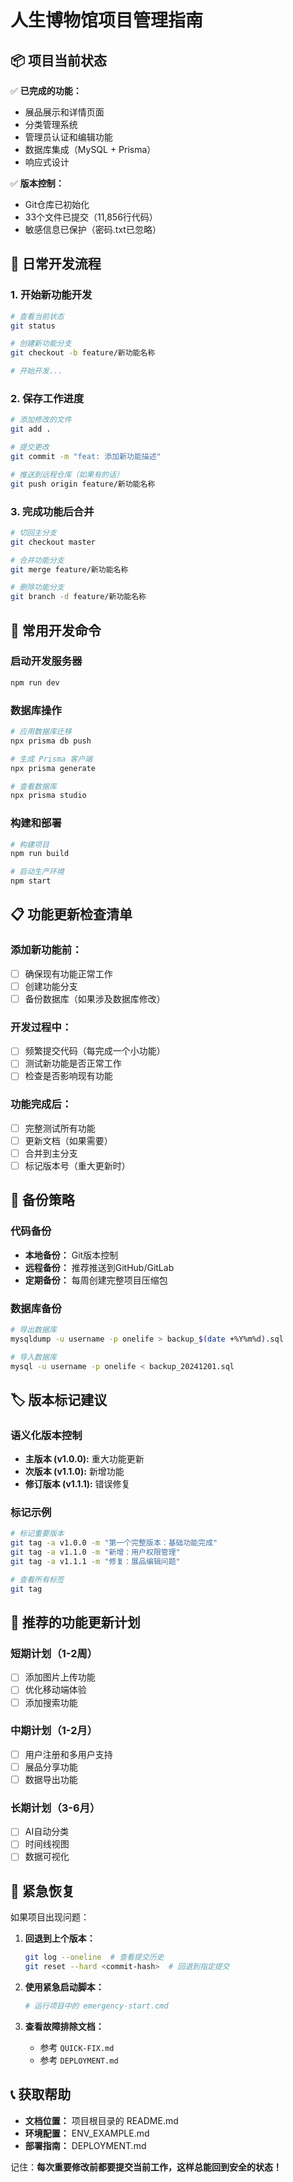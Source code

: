# 人生博物馆项目管理指南

## 📦 项目当前状态

✅ **已完成的功能：**
- 展品展示和详情页面
- 分类管理系统
- 管理员认证和编辑功能
- 数据库集成（MySQL + Prisma）
- 响应式设计

✅ **版本控制：**
- Git仓库已初始化
- 33个文件已提交（11,856行代码）
- 敏感信息已保护（密码.txt已忽略）

## 🚀 日常开发流程

### 1. 开始新功能开发
```bash
# 查看当前状态
git status

# 创建新功能分支
git checkout -b feature/新功能名称

# 开始开发...
```

### 2. 保存工作进度
```bash
# 添加修改的文件
git add .

# 提交更改
git commit -m "feat: 添加新功能描述"

# 推送到远程仓库（如果有的话）
git push origin feature/新功能名称
```

### 3. 完成功能后合并
```bash
# 切回主分支
git checkout master

# 合并功能分支
git merge feature/新功能名称

# 删除功能分支
git branch -d feature/新功能名称
```

## 🔧 常用开发命令

### 启动开发服务器
```bash
npm run dev
```

### 数据库操作
```bash
# 应用数据库迁移
npx prisma db push

# 生成 Prisma 客户端
npx prisma generate

# 查看数据库
npx prisma studio
```

### 构建和部署
```bash
# 构建项目
npm run build

# 启动生产环境
npm start
```

## 📋 功能更新检查清单

### 添加新功能前：
- [ ] 确保现有功能正常工作
- [ ] 创建功能分支
- [ ] 备份数据库（如果涉及数据库修改）

### 开发过程中：
- [ ] 频繁提交代码（每完成一个小功能）
- [ ] 测试新功能是否正常工作
- [ ] 检查是否影响现有功能

### 功能完成后：
- [ ] 完整测试所有功能
- [ ] 更新文档（如果需要）
- [ ] 合并到主分支
- [ ] 标记版本号（重大更新时）

## 💾 备份策略

### 代码备份
- **本地备份：** Git版本控制
- **远程备份：** 推荐推送到GitHub/GitLab
- **定期备份：** 每周创建完整项目压缩包

### 数据库备份
```bash
# 导出数据库
mysqldump -u username -p onelife > backup_$(date +%Y%m%d).sql

# 导入数据库
mysql -u username -p onelife < backup_20241201.sql
```

## 🏷️ 版本标记建议

### 语义化版本控制
- **主版本 (v1.0.0):** 重大功能更新
- **次版本 (v1.1.0):** 新增功能
- **修订版本 (v1.1.1):** 错误修复

### 标记示例
```bash
# 标记重要版本
git tag -a v1.0.0 -m "第一个完整版本：基础功能完成"
git tag -a v1.1.0 -m "新增：用户权限管理"
git tag -a v1.1.1 -m "修复：展品编辑问题"

# 查看所有标签
git tag
```

## 🌟 推荐的功能更新计划

### 短期计划（1-2周）
- [ ] 添加图片上传功能
- [ ] 优化移动端体验
- [ ] 添加搜索功能

### 中期计划（1-2月）
- [ ] 用户注册和多用户支持
- [ ] 展品分享功能
- [ ] 数据导出功能

### 长期计划（3-6月）
- [ ] AI自动分类
- [ ] 时间线视图
- [ ] 数据可视化

## 🚨 紧急恢复

如果项目出现问题：

1. **回退到上个版本：**
   ```bash
   git log --oneline  # 查看提交历史
   git reset --hard <commit-hash>  # 回退到指定提交
   ```

2. **使用紧急启动脚本：**
   ```bash
   # 运行项目中的 emergency-start.cmd
   ```

3. **查看故障排除文档：**
   - 参考 `QUICK-FIX.md`
   - 参考 `DEPLOYMENT.md`

## 📞 获取帮助

- **文档位置：** 项目根目录的 README.md
- **环境配置：** ENV_EXAMPLE.md
- **部署指南：** DEPLOYMENT.md

记住：**每次重要修改前都要提交当前工作，这样总能回到安全的状态！** 